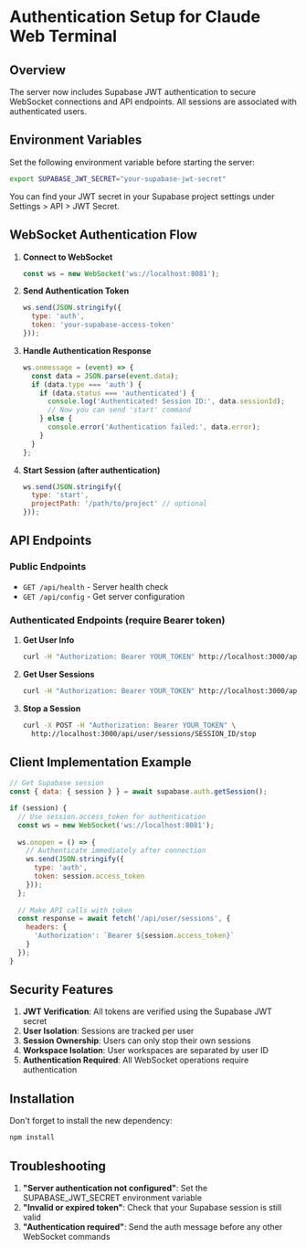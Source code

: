 # Authentication Setup for Claude Web Terminal

## Overview
The server now includes Supabase JWT authentication to secure WebSocket connections and API endpoints. All sessions are associated with authenticated users.

## Environment Variables
Set the following environment variable before starting the server:

```bash
export SUPABASE_JWT_SECRET="your-supabase-jwt-secret"
```

You can find your JWT secret in your Supabase project settings under Settings > API > JWT Secret.

## WebSocket Authentication Flow

1. **Connect to WebSocket**
   ```javascript
   const ws = new WebSocket('ws://localhost:8081');
   ```

2. **Send Authentication Token**
   ```javascript
   ws.send(JSON.stringify({
     type: 'auth',
     token: 'your-supabase-access-token'
   }));
   ```

3. **Handle Authentication Response**
   ```javascript
   ws.onmessage = (event) => {
     const data = JSON.parse(event.data);
     if (data.type === 'auth') {
       if (data.status === 'authenticated') {
         console.log('Authenticated! Session ID:', data.sessionId);
         // Now you can send 'start' command
       } else {
         console.error('Authentication failed:', data.error);
       }
     }
   };
   ```

4. **Start Session (after authentication)**
   ```javascript
   ws.send(JSON.stringify({
     type: 'start',
     projectPath: '/path/to/project' // optional
   }));
   ```

## API Endpoints

### Public Endpoints
- `GET /api/health` - Server health check
- `GET /api/config` - Get server configuration

### Authenticated Endpoints (require Bearer token)

1. **Get User Info**
   ```bash
   curl -H "Authorization: Bearer YOUR_TOKEN" http://localhost:3000/api/user/info
   ```

2. **Get User Sessions**
   ```bash
   curl -H "Authorization: Bearer YOUR_TOKEN" http://localhost:3000/api/user/sessions
   ```

3. **Stop a Session**
   ```bash
   curl -X POST -H "Authorization: Bearer YOUR_TOKEN" \
     http://localhost:3000/api/user/sessions/SESSION_ID/stop
   ```

## Client Implementation Example

```javascript
// Get Supabase session
const { data: { session } } = await supabase.auth.getSession();

if (session) {
  // Use session.access_token for authentication
  const ws = new WebSocket('ws://localhost:8081');
  
  ws.onopen = () => {
    // Authenticate immediately after connection
    ws.send(JSON.stringify({
      type: 'auth',
      token: session.access_token
    }));
  };
  
  // Make API calls with token
  const response = await fetch('/api/user/sessions', {
    headers: {
      'Authorization': `Bearer ${session.access_token}`
    }
  });
}
```

## Security Features

1. **JWT Verification**: All tokens are verified using the Supabase JWT secret
2. **User Isolation**: Sessions are tracked per user
3. **Session Ownership**: Users can only stop their own sessions
4. **Workspace Isolation**: User workspaces are separated by user ID
5. **Authentication Required**: All WebSocket operations require authentication

## Installation

Don't forget to install the new dependency:
```bash
npm install
```

## Troubleshooting

1. **"Server authentication not configured"**: Set the SUPABASE_JWT_SECRET environment variable
2. **"Invalid or expired token"**: Check that your Supabase session is still valid
3. **"Authentication required"**: Send the auth message before any other WebSocket commands